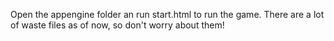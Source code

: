 Open the appengine folder an run start.html to run the game.
There are a lot of waste files as of now, so don't worry about them!
